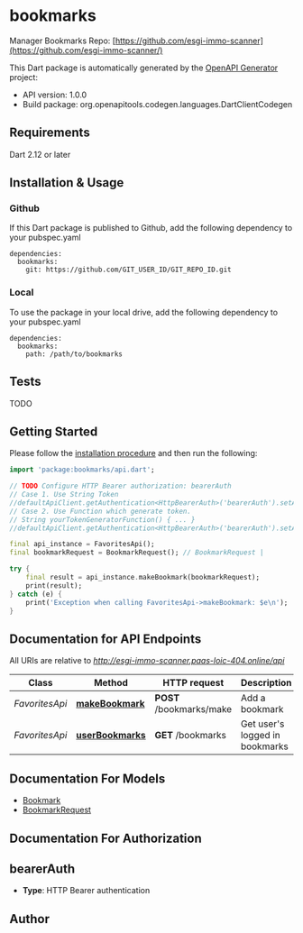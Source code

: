# bookmarks
Manager Bookmarks
Repo: [https://github.com/esgi-immo-scanner](https://github.com/esgi-immo-scanner/)

This Dart package is automatically generated by the [OpenAPI Generator](https://openapi-generator.tech) project:

- API version: 1.0.0
- Build package: org.openapitools.codegen.languages.DartClientCodegen

## Requirements

Dart 2.12 or later

## Installation & Usage

### Github
If this Dart package is published to Github, add the following dependency to your pubspec.yaml
```
dependencies:
  bookmarks:
    git: https://github.com/GIT_USER_ID/GIT_REPO_ID.git
```

### Local
To use the package in your local drive, add the following dependency to your pubspec.yaml
```
dependencies:
  bookmarks:
    path: /path/to/bookmarks
```

## Tests

TODO

## Getting Started

Please follow the [installation procedure](#installation--usage) and then run the following:

```dart
import 'package:bookmarks/api.dart';

// TODO Configure HTTP Bearer authorization: bearerAuth
// Case 1. Use String Token
//defaultApiClient.getAuthentication<HttpBearerAuth>('bearerAuth').setAccessToken('YOUR_ACCESS_TOKEN');
// Case 2. Use Function which generate token.
// String yourTokenGeneratorFunction() { ... }
//defaultApiClient.getAuthentication<HttpBearerAuth>('bearerAuth').setAccessToken(yourTokenGeneratorFunction);

final api_instance = FavoritesApi();
final bookmarkRequest = BookmarkRequest(); // BookmarkRequest | 

try {
    final result = api_instance.makeBookmark(bookmarkRequest);
    print(result);
} catch (e) {
    print('Exception when calling FavoritesApi->makeBookmark: $e\n');
}

```

## Documentation for API Endpoints

All URIs are relative to *http://esgi-immo-scanner.paas-loic-404.online/api*

Class | Method | HTTP request | Description
------------ | ------------- | ------------- | -------------
*FavoritesApi* | [**makeBookmark**](doc//FavoritesApi.md#makebookmark) | **POST** /bookmarks/make | Add a bookmark
*FavoritesApi* | [**userBookmarks**](doc//FavoritesApi.md#userbookmarks) | **GET** /bookmarks | Get user's logged in bookmarks


## Documentation For Models

 - [Bookmark](doc//Bookmark.md)
 - [BookmarkRequest](doc//BookmarkRequest.md)


## Documentation For Authorization


## bearerAuth

- **Type**: HTTP Bearer authentication


## Author



